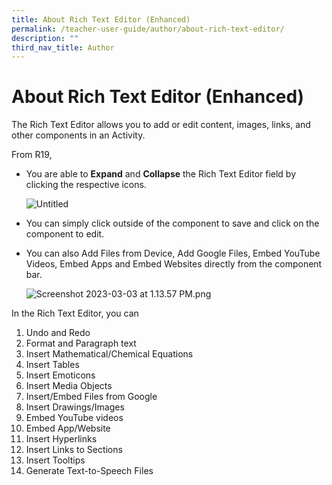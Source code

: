 ```yaml
---
title: About Rich Text Editor (Enhanced)
permalink: /teacher-user-guide/author/about-rich-text-editor/
description: ""
third_nav_title: Author
---
```

<h1 id="about-rich-text-editor-enhanced-">About Rich Text Editor (Enhanced)</h1>
<p>The Rich Text Editor allows you to add or edit content, images, links, and other components in an Activity. </p>
<p>From R19,</p>
<ul>
<li><p>You are able to <strong>Expand</strong> and <strong>Collapse</strong> the Rich Text Editor field by clicking the respective icons.</p>
<p>  <img alt="Untitled" src="https://s3-us-west-2.amazonaws.com/secure.notion-static.com/801d1091-4984-40ad-a925-f6093881b481/Untitled.png"></p>
</li>
<li><p>You can simply click outside of the component to save and click on the component to edit.</p>
</li>
<li><p>You can also Add Files from Device, Add Google Files, Embed YouTube Videos, Embed Apps and Embed Websites directly from the component bar.</p>
<p>  <img alt="Screenshot 2023-03-03 at 1.13.57 PM.png" src="https://s3-us-west-2.amazonaws.com/secure.notion-static.com/5ef176a0-01d9-49b8-9848-2adf92dd312c/Screenshot_2023-03-03_at_1.13.57_PM.png"></p>
</li>
</ul>
<p>In the Rich Text Editor, you can</p>
<ol>
<li>Undo and Redo </li>
<li>Format and Paragraph text </li>
<li>Insert Mathematical/Chemical Equations </li>
<li>Insert Tables</li>
<li>Insert Emoticons</li>
<li>Insert Media Objects</li>
<li>Insert/Embed Files from Google </li>
<li>Insert Drawings/Images</li>
<li>Embed YouTube videos</li>
<li>Embed App/Website</li>
<li>Insert Hyperlinks</li>
<li>Insert Links to Sections</li>
<li>Insert Tooltips</li>
<li>Generate Text-to-Speech Files</li>
</ol>
